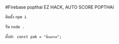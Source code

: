 #Firebase popthai
EZ HACK, AUTO SCORE POPTHAI

ติดตั้ง
`npm i`

รัน
`node .`

ตั้งค่า
` const pak = "ชื่อพรรค";`
